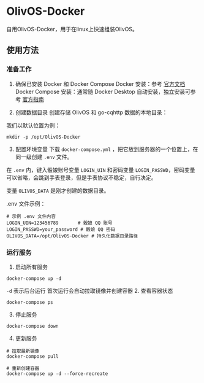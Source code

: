 # OlivOS-Docker

自用OlivOS-Docker，用于在linux上快速组装OlivOS。

## 使用方法

### 准备工作

1. 确保已安装 Docker 和 Docker Compose
​​Docker 安装​​：参考 [官方文档](https://docs.docker.com/engine/install/)
​​Docker Compose 安装​​：通常随 Docker Desktop 自动安装，独立安装可参考 [官方指南](https://docs.docker.com/compose/install/)

2. 创建数据目录
创建存储 OlivOS 和 go-cqhttp 数据的本地目录：

我们以默认位置为例：

```
mkdir -p /opt/OlivOS-Docker
```
3. 配置环境变量
下载 `docker-compose.yml` ，把它放到服务器的一个位置上，在同一级创建 `.env` 文件。

在 `.env` 内，键入骰娘账号变量 `LOGIN_UIN` 和密码变量 `LOGIN_PASSWD`，密码变量可以省略，会跳到手表登录，但是手表协议不稳定，自行决定。

变量 `OLIVOS_DATA` 是刚才创建的数据目录。

.env 文件示例：
```
# 示例 .env 文件内容
LOGIN_UIN=123456789       # 骰娘 QQ 账号
LOGIN_PASSWD=your_password # 骰娘 QQ 密码
OLIVOS_DATA=/opt/OlivOS-Docker # 持久化数据目录路径
```
### 运行服务
1. 启动所有服务
```
docker-compose up -d
```
`-d` 表示后台运行
首次运行会自动拉取镜像并创建容器
2. 查看容器状态
```
docker-compose ps
```
3. 停止服务
```
docker-compose down
```
4. 更新服务
```
# 拉取最新镜像
docker-compose pull

# 重新创建容器
docker-compose up -d --force-recreate
```
